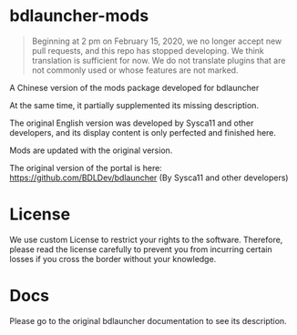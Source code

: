 # bdlauncher-mods

> Beginning at 2 pm on February 15, 2020, we no longer accept new pull requests, and this repo has stopped developing. We think translation is sufficient for now. We do not translate plugins that are not commonly used or whose features are not marked.

A Chinese version of the mods package developed for bdlauncher

At the same time, it partially supplemented its missing description.

The original English version was developed by Sysca11 and other developers, and its display content is only perfected and finished here.

Mods are updated with the original version.

The original version of the portal is here: https://github.com/BDLDev/bdlauncher (By Sysca11 and other developers)

# License
We use custom License to restrict your rights to the software. Therefore, please read the license carefully to prevent you from incurring certain losses if you cross the border without your knowledge.

# Docs
Please go to the original bdlauncher documentation to see its description.
